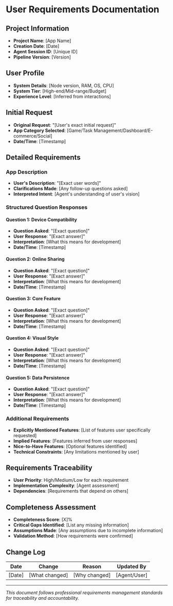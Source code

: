 # User Requirements Documentation

## Project Information
- **Project Name**: [App Name]
- **Creation Date**: [Date]
- **Agent Session ID**: [Unique ID]
- **Pipeline Version**: [Version]

## User Profile
- **System Details**: [Node version, RAM, OS, CPU]
- **System Tier**: [High-end/Mid-range/Budget]
- **Experience Level**: [Inferred from interactions]

## Initial Request
- **Original Request**: "[User's exact initial request]"
- **App Category Selected**: [Game/Task Management/Dashboard/E-commerce/Social]
- **Date/Time**: [Timestamp]

## Detailed Requirements

### App Description
- **User's Description**: "[Exact user words]"
- **Clarifications Made**: [Any follow-up questions asked]
- **Interpreted Intent**: [Agent's understanding of user's vision]

### Structured Question Responses

#### Question 1: Device Compatibility
- **Question Asked**: "[Exact question]"
- **User Response**: "[Exact answer]"
- **Interpretation**: [What this means for development]
- **Date/Time**: [Timestamp]

#### Question 2: Online Sharing
- **Question Asked**: "[Exact question]"
- **User Response**: "[Exact answer]"
- **Interpretation**: [What this means for development]
- **Date/Time**: [Timestamp]

#### Question 3: Core Feature
- **Question Asked**: "[Exact question]"
- **User Response**: "[Exact answer]"
- **Interpretation**: [What this means for development]
- **Date/Time**: [Timestamp]

#### Question 4: Visual Style
- **Question Asked**: "[Exact question]"
- **User Response**: "[Exact answer]"
- **Interpretation**: [What this means for development]
- **Date/Time**: [Timestamp]

#### Question 5: Data Persistence
- **Question Asked**: "[Exact question]"
- **User Response**: "[Exact answer]"
- **Interpretation**: [What this means for development]
- **Date/Time**: [Timestamp]

### Additional Requirements
- **Explicitly Mentioned Features**: [List of features user specifically requested]
- **Implied Features**: [Features inferred from user responses]
- **Nice-to-Have Features**: [Optional features identified]
- **Technical Constraints**: [Any limitations mentioned by user]

## Requirements Traceability
- **User Priority**: High/Medium/Low for each requirement
- **Implementation Complexity**: [Agent assessment]
- **Dependencies**: [Requirements that depend on others]

## Completeness Assessment
- **Completeness Score**: [X]%
- **Critical Gaps Identified**: [List any missing information]
- **Assumptions Made**: [Any assumptions due to incomplete information]
- **Validation Method**: [How requirements were confirmed]

## Change Log
| Date | Change | Reason | Updated By |
|------|---------|---------|------------|
| [Date] | [What changed] | [Why changed] | [Agent/User] |

---
*This document follows professional requirements management standards for traceability and accountability.*